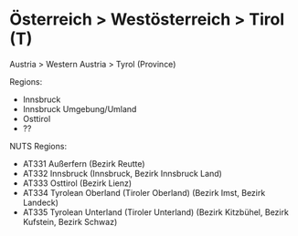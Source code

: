 # Österreich > Westösterreich > Tirol (T)

Austria > Western Austria > Tyrol (Province)

Regions:

- Innsbruck
- Innsbruck Umgebung/Umland
- Osttirol
- ??

NUTS Regions:

- AT331 Außerfern (Bezirk Reutte)
- AT332 Innsbruck (Innsbruck, Bezirk Innsbruck Land)
- AT333 Osttirol (Bezirk Lienz)
- AT334 Tyrolean Oberland (Tiroler Oberland) (Bezirk Imst, Bezirk Landeck)
- AT335 Tyrolean Unterland (Tiroler Unterland) (Bezirk Kitzbühel, Bezirk Kufstein, Bezirk Schwaz) 

